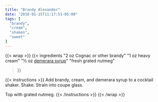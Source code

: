 ```yaml
---
title: "Brandy Alexander"
date: "2018-01-15T11:17:51-05:00"
tags: [
  "brandy",
  "cream",
  "shaken",
  "sweet"
]
---
```

{{< wrap >}}
{{< ingredients
  "2 oz Cognac or other brandy"
  "1 oz heavy cream"
  "½ oz [demerara syrup](/ingredients/simple-syrups/#variants)"
  "fresh grated nutmeg"
>}}


{{< instructions >}}
Add brandy, cream, and demerara syrup to a cocktail shaker. Shake. Strain into coupe glass.

Top with grated nutmeg.
{{< /instructions >}}
{{< /wrap >}}
